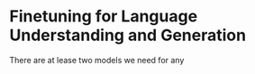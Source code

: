 # Finetuning for Language Understanding and Generation

There are at lease two models we need for any 


